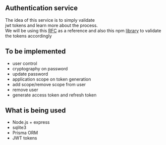## Authentication service

The idea of this service is to simply validate  
jwt tokens and learn more about the process.  
We will be using this [RFC](https://datatracker.ietf.org/doc/html/rfc7519) as a reference and also
this npm [library](https://www.npmjs.com/package/jsonwebtoken) to validate the tokens accordingly  

## To be implemented

- user control
- cryptography on password
- update password
- application scope on token generation
- add scope/remove scope from user
- remove user
- generate access token and refresh token

## What is being used

- Node.js + express
- sqlite3
- Prisma ORM
- JWT tokens